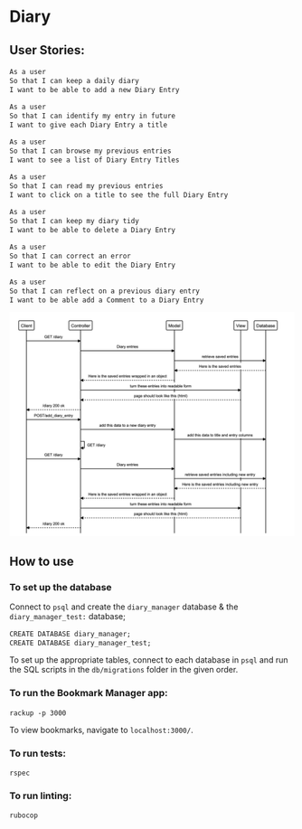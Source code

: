# Diary

## User Stories:

```
As a user
So that I can keep a daily diary
I want to be able to add a new Diary Entry
```
```
As a user
So that I can identify my entry in future
I want to give each Diary Entry a title
```
```
As a user
So that I can browse my previous entries
I want to see a list of Diary Entry Titles
```
```
As a user
So that I can read my previous entries
I want to click on a title to see the full Diary Entry
```
```
As a user
So that I can keep my diary tidy
I want to be able to delete a Diary Entry
```
```
As a user
So that I can correct an error
I want to be able to edit the Diary Entry
```
```
As a user
So that I can reflect on a previous diary entry
I want to be able add a Comment to a Diary Entry
```

![user story 1](/user_story_1.png)

## How to use

### To set up the database

Connect to `psql` and create the `diary_manager` database & the `diary_manager_test:` database;

```
CREATE DATABASE diary_manager;
CREATE DATABASE diary_manager_test;
```

To set up the appropriate tables, connect to each database in `psql` and run the SQL scripts in the `db/migrations` folder in the given order.

### To run the Bookmark Manager app:

```
rackup -p 3000
```

To view bookmarks, navigate to `localhost:3000/`.

### To run tests:

```
rspec
```

### To run linting:

```
rubocop
```
